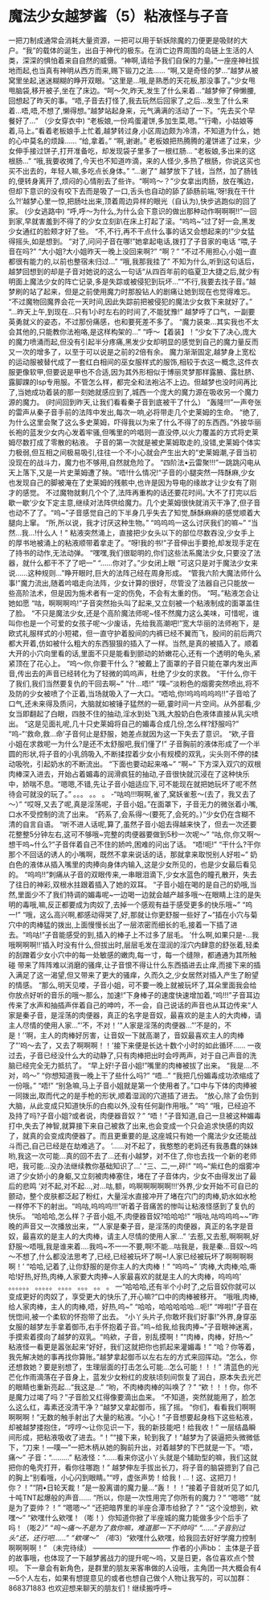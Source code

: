 # 魔法少女越梦酱（5）粘液怪与子音

一把刀制成通常会消耗大量资源，一把可以用于斩妖除魔的刀便更是吸财的大户。“我”的载体的诞生，出自于神代的极东。在消亡边界周围的岛链上生活的人类，深深的惧怕着来自自然的威慑。“神啊,请给予我们自保的力量。”一座座神社拔地而起,也当真有神明从西方而来,赐下锻刀之法……
“啊,又是奇怪的梦…”越梦从被窝里坐起,迷迷糊糊的睁开双眼。“这里是…哦,是熟悉的天花板,那没事了。”少女甩甩脑袋,移开被子,坐在了床边。“呵～欠,昨天,发生了什么来着…“越梦伸了伸懒腰,回想起了昨天的事。“唔,子音去打怪了,我去玩然后回家了,之后…发生了什么来着…唔,唔,不想了,懒得想。”越梦站起身来，元气满满的活动了一下。“先去买个早餐好了…”
（少女穿衣中)
“老板娘,一份鸡蛋灌饼,多加生菜,嗯。”“行嘞，小姑娘等着,马上。”看着老板娘手上忙着,越梦转过身,小区周边颇为冷清，不知道为什么，她的心中莫名的烦躁……
“给,拿着。”
“啊,谢谢。”
老板娘把热腾腾的灌饼递了过来，少女伸手接过饼子,打开准备吃，却发现袋子里多了一根红肠…
“老板娘,多出来的这根肠…”
“哦,我要收摊了,今天也不知道咋滴，来的人怪少,多热了根肠，你说这买也买不出去的，年轻人嘛,多吃点长身体。”
“…谢了”
越梦放下了钱，当然，加了肠钱的,便转身离开了,烦闷的心情削去了些许。“啊呜～？”少女拿出肉肠，放在嘴边，但却下意识的没有咬下去而是吸了一口,舌头也自动的舔了舔肠前端,’呀!我在干什么?!’越梦心里一惊,把肠吐出来,顶着周边异样的眼光（自认为),快步逃跑似的回了家。
(少女逃路中)
“呼,呼～为什么,为什么会下意识的做出那种动作啊啊啊!!”一回到家,早就害羞到不得了的少女立刻趴在床上打起了滚。“呜呜~”过了好一会,黑发少女通红的脸颊才好了些。
“不,不行,再不干点什么事的话又会想起来的!”少女猛得摇头,如是想到。
“对了,问问子音在哪!”她拿起电话,拨打了子音家的电话
“喂,子音在吗?”
“大小姐?大小姐昨天一晚上没回来啊?”
“啊？”
“不过不用担心,小姐一直都很有能力的,以前也整宿未归过…”
“哦,我那我挂了”
不知为什么,听到这句话后，越梦回想到的却是子音对她说的这么一句话“从四百年前的临夏卫大捷之后,就少有明面上魔法少女的阵亡记录,多是失踪或被侵犯到玩坏…”“不行,我要去找子音。”越梦刷的站了起来，但是之前使用魔力时那股钻人的剧痛让她到现在也觉得难忘。
“不过魔物回魔界会花一天时间,因此失踪前把被侵犯的魔法少女救下来就好了。”
“…昨天上午,到现在…只有1小时左右的时间了,不能犹豫!”
越梦呼了口气，一副要英勇就义的姿态，不过那份痛感，也和要死差不多了。
“魔力装束…其实我也不太会其他的,只能教你法袍咯,是这样构架的…”
“呼～【着装】！”少女下了决心,庞大的魔力喷涌而起,但没有引起半分疼痛,黑发少女却明显的感觉到自己的魔力量反而又一次的增多了，以至于可以说是之前的2倍有余。
魔力渐渐固定,越梦身上宽松的运动服被替代成了一套红白相间的巫女服样式的服饰,相较于衣这一概念,这件衣服更像软甲,但要说是甲也不合适,因为其外形相似于博丽灵梦那样露腋、露肚脐、露脚踝的lsp专用服。不管怎么样，都完全和法袍沾不上边。但越梦也没时间再比了,当她成功着装的那一刻她就感应到了,城西一个庞大的魔力源在吸收另一个魔力源的魔力。
(时间回到昨天,让我们看看秦子音到底被干了什么）
“轰隆!!!”一声夸张的雷声从秦子音手前的法阵中发出,每次一响,必将带走几个史莱姆的生命。
“绝了,为什么这里会聚了这么多史莱姆，吓得我以为来了什么不得了的东西西。”外披华丽长袍的蓝发少女内心发着牢骚,但嘴里的吟唱则一直没停,以火力覆盖的方式将史莱姆尽数打成了零散的粘液。
子音的第一次就是被史莱姆取走的,没错,史莱姆个体实力极弱,但互相之间极易吸引,往往一个不小心就会产生出大的“史莱姆潮,子音当初没现在的战斗力，魔力也不够用,自然就危险了。
“四阶法•云雷聚!!!”一跳跳闪电从天上落下,又是一片史莱姆遭了殃。“唔!什么情况!“子音的小腿突然一阵酥麻,少女也发现自己的脚被淹在了史莱姆的残骸中,也许是因为导电的缘故才让少女有了刚才的感觉。
不过魔物就剩几个个了,法阵再重构的话还要花时间。’大不了打完以后歇一歇’少女下定主意,继续对法阵供给魔力。几个史莱姆很快就消灭干净了,但子音也动不了了。“呜~”子音感觉自己的下半身几乎失去了知觉,酥酥麻麻的感觉顺着大腿向上窜。
“所,所以说，我才讨厌这种生物。”
“呜呜呜一这么讨厌我们的嘛~”
“当然…我…!什么人！”
粘液突然涌上，直接把少女头以下的部位尽数吞没,少女手上的厚书地被涌上的粘液顺带着拿走了。“呀!我的书!”子音伸出手要抢,却发现手定在了持书的动作,无法动弹。
“嘿嘿,我们很聪明的,你们这些法系魔法少女,只要没了法器，就什么都干不了了吧一”
“……你对了。”少女闭上眼
”可这只是对于魔法少女来说……这种规则…”睁开眼时,巨大的法阵己经在周身形成。
“管我六阶大魔法师什么事!”魔力流出,随着吟唱走向法阵，少女计算的很好，尽管没了法器自己只能放一些高阶法术，但是因为施术者有一定的伤免，不会有太重的伤。
“呵。”粘液怎会让她如愿
“咕，啊啊啊呜!”子音突然抬头叫了起来,又立刻被一个粘液制成的面罩盖住了脸。
“不只是魔法少女,还是个高阶魔法师呢~怪不然魔力这么美味，可惜呢，谁叫你也是一个可爱的女孩子呢～少废话，先给我高潮吧!”宽大华丽的法师袍下，是欧式礼服样式的小短裙，但一直守护着股间的内裤已经不翼而飞，股间的前后两穴都大开着,仿如被什么粗大的东西狠狠的插入了一样。当然,是真的被插入了。顺着大开的小穴向里看的话,里面不只是能看到颤动的娇嫩花心,还有一个透明的龟头,紧紧顶在了花心上。
“呜～你,你要干什么？”被戴上了面罩的子音只能在罩内发出声音,传出去的声音已经转化为了轻微的鸣呜声，杜绝了少女的求救。
“干什么,你干了我们,我们当然要复仇的干回去啊~”
“什…唔!”
“噗–”淡粉色的烟雾突然喷出,将不及防的少女被喷了个正着,当场就吸入了一大口。“唔哈,你!呜呜呜呜呜!!”子音哈了口气,还未来得及质问，大脑就如被锤子猛然的一砸,霎时间一片空间。从外部看,少女当即翻起了白眼，四肢不住的抽动,淫水到处飞溅,大股奶白色液体直接从乳尖喷出。
“这是见面礼呢,几十只史莱姆将自己的媚毒合成几份,怎么样?舒服吗?”
“呜-”‘救命,救…命’子音何止是舒服，她差点就因为这一下失去了意识。
“欸,子音小姐在求救呢一为什么?是还不太舒服吧,我们懂了!”
子音胸前的液体形成了一个半圆的形状,将子音的小乳鸽吸入,不断揉捏着少女小有规模的双乳，尖头则不停的揉动吸吮，引起奶水的不断流出。
“下面也要动起来咯~”
“啊~”
下方深入双穴的双根肉棒深入进去，开始占着媚毒的润滑疯狂的抽动,子音很快就沉浸在了这种快乐中，娇喘不息。“嗯嗯,不错,先让子音小姐适应下,可不能现在就把她玩坏了呢不然待会可就没的玩了。”
。。。
。。
。
-“咕呜!!!啊啊,雀了,窝妖雀惹～(去了，我又去了～）”
“哎呀,又去了呢,真是淫荡呢，子音小姐。”在面罩下，子音无力的微张着小嘴,口水不受控制的流了出来。
“药系了,会系得～(要死了,会死的。）”少女仍在含糊不清的自言自语。
“听不进人话呢,算了,虽然子音小姐去得越来快了，但去一次还要花整整5分钟左右,这可不够哦~完整的肉便器要做到5秒一次呢～”
“咕,你,你又啊～想干呜~什么?”子音伴着自己不住的娇吟,困难的问出了话。
“唔!呃!”
“干什么?干你那个不回话的诱人的小嘴啊，既然不拿来说话的话，那就拿来取悦别人好啦~”
奶白色的液体从插入嘴里的肉捧向身体内输入,这是少女所见的，也是少女最后看见的。
“呜呜!!”刺痛从子音的双眼传来,一串眼泪滴下,少女水蓝色的瞳孔散开，失去了往日的神彩,双根水拄跟着插入了她的双耳。
“子音小姐在喝的是自己的奶哦,当然,里面少不了我们特调的媚毒呢~一边喝一边就会越产越多哦～在眼睛上注的是失明的毒哦,嘛,反正都要成为肉奴了,去掉一个感观有益于感受更多的快乐哦~”
“呜一!”
“哦，这么高兴啊,都感动得哭了,好,那就让你更舒服一些好了~”插在小穴与菊穴中的肉棒猛的拨出,上面慢慢长出了一层浓密而细长的毛,接着一下插了进去。“呜咕!”子音能感受的到,插入的棒子上不过多了层毛。
’什么啊,如果只是-…我哦啊啊啊!!’插入时没有什么,但拔出时,层层毛发在湿润的淫穴内肆意的舒张着,轻柔的刮蹭着少女小穴中的每一处敏感的嫩肉,每一寸，每一个缝隙，都通通为其所触碰 带来了阵阵难以消磨的骚痒,让子音恨不得让什么东西插进去止痒,而接下来的插入满足了这一渴望,但又带来了更大的骚痒，久而久之,少女居然对插入产生了盼望的情感。
“那么,明天见喽，子音小姐，可不要一晚上就被玩坏了,耳朵里面我会给你放点好听的音乐的哦～那么，加速!”下身棒子的速度快速增加着,“呜!!!”子音耳边传来了水声和抽插声伴着自己的呻吟，不一会，自己说话的声音也从耳边传来“人家是秦子音，是淫荡的肉便器，真正的名字是音奴，最喜欢的是主人的大肉棒，请主人尽情的使用人家…”’不，不对！’“人家是淫荡的肉便器…”’不是的，不是！’’啊，主人的肉棒好厉害，让音奴一下就高潮了，音奴最喜欢主人的肉棒了”’呜～去了，又去了啊啊啊！！’接下来便是长达十数个小时的如此循环……
一夜过去，子音已经没什么大的动静了,只有肉棒把出时会哼两声，对于自己声音的洗脑已经完全无力抵抗了。
“早上好!子音小姐!”嘴里的肉棒被拔了出来。
“我是.…不对，呜～”
“你想知道我一晚上干了些什么吗?”
“唔…”
“我把几份媚毒成功浓缩成了一份哦。”
“唔!”
“别急嘛,马上子音小姐就是第一个使用者了。”口中与下体的肉捧被一同拨出,取而代之的是手枪的形状,顺着湿润的穴道插了进去。
“放心,除了会伤到大脑，从此变成只知道快乐的白痴以外,没有任何副作用哦。”
“呜“
“哦，已经迫不及持了吗?子音小姐?或者说，肉便器音奴？”
“唔！”子音知道,自己一旦被这种媚毒打中,失去了神智,就算接下来自己被救了出来,也会变成一个只会追求快感的肉奴了，就真的会变成肉便器了。而且更重要的是,这座城只有她一个魔法少女还能战斗而己,自己已经是在劫难逃了。
’……对不起了，我憨憨的老妈还有我愚蠢的妹妹哟,我这一次可能…真的回不去了…还有小越梦，对不住了,你也去找一个新的老师吧，我可能…没办法继续教你基础知识了…’
“三、二,一,砰!”
“呜~“紫红色的烟雾冲进了少女娇小的身躯,又立刻被肉棒塞住，堵在了子音体内，少女不由得发出了最后的悲鸣
’对不起,对不起…,对…咕,额，呜啊啊啊啊啊!!!’外界,少女开始不可自已的颤动，整个皮肤都泛起了粉红，大量淫水直接冲开了堵在穴门的肉棒,奶水如水枪一样停不下的射出。“呜咕,呜呜呜!!!”听着子音痛苦的惨叫让粘液怪感到了复仇的快乐。
“哈哈哈,怎么样？子音小姐,不,肉便器音奴?哈哈哈!”
“哦咕,咕呜呜呜~~”昨晚的声音又一次播放出来，“”人家是秦子音，是淫荡的肉便器，真正的名字是音奴，最喜欢的是主人的大肉棒，请主人尽情的使用人家…”
’去惹,又去惹,啊啊啊,好舒服～唔哦,我是谁来着.…我呜~不一一不要,啊!不能…咕我是，我是秦…音奴～呜～不想了,什么都没法思考了,已经,已经被玩坏了啊~!人家已经被玩坏了啊啊啊啊啊！’
“哈哈,记着了,让你舒服的是你主人的大肉棒！”
“呜呜~” ’肉棒,大肉棒;哈,嘶哈!好热,好热,肉棒,人家要大肉捧~人家最喜欢的就是主人的大肉棒，呜呜呜’
。。。。。。
。。。。。
。。。。
。。。
。。
。
一“哈哈哈,还有半个小时了,之后音奴你就可以变成更好的肉奴了，享受更大的快乐了,开心嘛?”口中的肉棒被移开。
“哦哦,肉棒,给人家肉棒，主人的肉棒,唔，好热,呜~”
“哈哈，哈哈哈哈哈…呃!”
“哗啦!”子音在恍惚间,被一个柔软的怀抱带了出去。
“小丫头片子,你敢坏我们好事!”外界,身穿巫女服的越梦左手拿着御币,右手怀抱着子音。”呜~给我,给我肉捧~”子音眼神迷离，手摸索着摸向了越梦的双乳。“呜欸，子音，别乱摸啊！”“肉棒，肉棒，好热～”
粘液怪一看更是嚣张起来“好好，我们这就把你也抓起来灌媚毒！”
“哈？你等着，我先解决她的事再找你算账。”越梦拿起御币以左右左的方式来回挥动。“怎么，你还想救她？要是别想了，生理层面的打击怎么可能…怎么可能！！！”
清蓝色的光芒化作雨滴落在子音身上，蓝发少女粉红的皮肤顷刻间恢复了润白，原本失去光芒的眼睛也重新亮起…“我这是…”
“哟，不肉棒肉棒的叫唤了？”
“欸！！！你，你不是魔力过竭了吗？”子音脸又红得像要滴出血来。
“不知道，突然就能用了，脸怎么这么红，毒素还没清干净？”越梦又拿起御币，摇了摇。
“你们，看看我们啊啊啊啊啊！”无数的触手射出了大量的粘液。“小心！”子音想要起身档下这些粘液，却被越梦搂抱住，“哼哼～让你见识一下，我的新技能吧！给我收！”
一层结晶瞬间形成，把粘液吸收了进去。“！”“接下来，轮到我了！”越梦为了装逼把头微微低下，“刀来！—噗—”一把木柄从她的胸前升出，对着越梦的下巴就是一下。“唔，痛～”
子音：“………”
粘液怪：“……看来你这小丫头就是个辅助型的嘛，我们这就把你的龟壳打开，看你往哪跑！”
越梦伸左手拔出长刀，将子音的脑袋摁到了自己的胸上“别看哦，小心闪到眼睛。”“哼，虚张声势！给我！…！这、这把刀！你？！”“阴•日轮天裁！”是一股离谱的魔力量…“轰！！！”接着子音就听见了如几十吨TNT起爆般的声音……
“所以，你是一次性用完了你所有的魔力？” “嗯嗯” “就是为了耍帅？！” “嗯嗯～” “还把暗界里的半座合潭市给掀了？” “这个没想到，欸嘿～” “欸嘿什么欸嘿！（嘭！）你知道你掀了半座城的魔力能做多少个后手了吗！（嘭*2）” “呜～痛～不是为了救你嘛，难道那一下不帅吗” “……”子音别过头“还，还行吧……” “欸嘿～” （嘭*3）“欸嘿什么欸嘿，给我回去好好学魔力控制啊啊啊啊！”
（未完待续）
———————————
作者的小声bb：
主体是子音的故事哦，也体现了一下越梦酱战力的提升呢～呜，又是日更，各位喜欢点个赞呗。
下一章会有新角色，是群里的朋友来客串做的人设哦，主角团一共大概会有4—5个人左右，如果有想提意见的或者也想自己做个人物让我写的，可以加群：868371883 也欢迎想来聊天的朋友们！继续搬呼呼~

